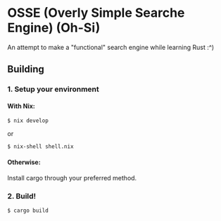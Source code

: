 # OSSE (Overly Simple Searche Engine) (Oh-Si)

An attempt to make a "functional" search engine while learning Rust :^)

## Building

### 1. Setup your environment

#### With Nix:
```
$ nix develop
```
or
```
$ nix-shell shell.nix
```

#### Otherwise:

Install cargo through your preferred method.


### 2. Build!

```
$ cargo build
```
